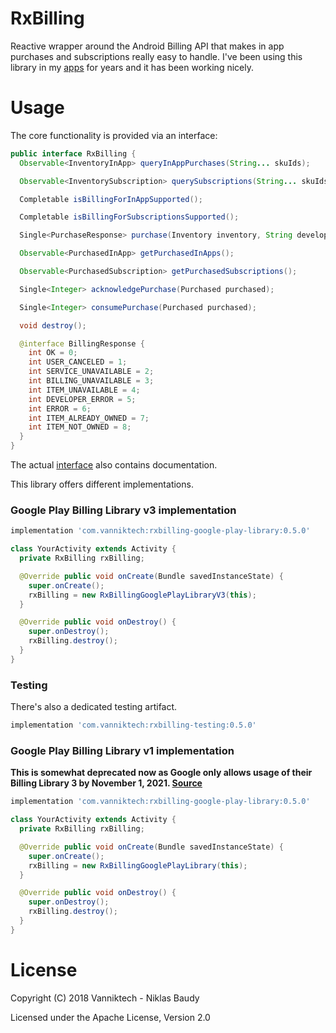 # RxBilling

Reactive wrapper around the Android Billing API that makes in app purchases and subscriptions really easy to handle. I've been using this library in my [apps](https://play.google.com/store/apps/developer?id=Niklas+Baudy) for years and it has been working nicely.

# Usage

The core functionality is provided via an interface:

```java
public interface RxBilling {
  Observable<InventoryInApp> queryInAppPurchases(String... skuIds);

  Observable<InventorySubscription> querySubscriptions(String... skuIds);

  Completable isBillingForInAppSupported();

  Completable isBillingForSubscriptionsSupported();

  Single<PurchaseResponse> purchase(Inventory inventory, String developerPayload);

  Observable<PurchasedInApp> getPurchasedInApps();

  Observable<PurchasedSubscription> getPurchasedSubscriptions();

  Single<Integer> acknowledgePurchase(Purchased purchased);

  Single<Integer> consumePurchase(Purchased purchased);

  void destroy();

  @interface BillingResponse {
    int OK = 0;
    int USER_CANCELED = 1;
    int SERVICE_UNAVAILABLE = 2;
    int BILLING_UNAVAILABLE = 3;
    int ITEM_UNAVAILABLE = 4;
    int DEVELOPER_ERROR = 5;
    int ERROR = 6;
    int ITEM_ALREADY_OWNED = 7;
    int ITEM_NOT_OWNED = 8;
  }
}
```

The actual [interface](rxbilling/src/main/java/com/vanniktech/rxbilling/RxBilling.java) also contains documentation.

This library offers different implementations.

### Google Play Billing Library v3 implementation

```groovy
implementation 'com.vanniktech:rxbilling-google-play-library:0.5.0'
```

```java
class YourActivity extends Activity {
  private RxBilling rxBilling;

  @Override public void onCreate(Bundle savedInstanceState) {
    super.onCreate();
    rxBilling = new RxBillingGooglePlayLibraryV3(this);
  }

  @Override public void onDestroy() {
    super.onDestroy();
    rxBilling.destroy();
  }
}
```

### Testing

There's also a dedicated testing artifact.

```groovy
implementation 'com.vanniktech:rxbilling-testing:0.5.0'
```

### Google Play Billing Library v1 implementation

**This is somewhat deprecated now as Google only allows usage of their Billing Library 3 by November 1, 2021. [Source](https://developer.android.com/google/play/billing/integrate)**

```groovy
implementation 'com.vanniktech:rxbilling-google-play-library:0.5.0'
```

```java
class YourActivity extends Activity {
  private RxBilling rxBilling;

  @Override public void onCreate(Bundle savedInstanceState) {
    super.onCreate();
    rxBilling = new RxBillingGooglePlayLibrary(this);
  }

  @Override public void onDestroy() {
    super.onDestroy();
    rxBilling.destroy();
  }
}
```

# License

Copyright (C) 2018 Vanniktech - Niklas Baudy

Licensed under the Apache License, Version 2.0
